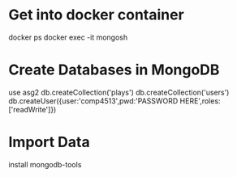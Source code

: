# Get into docker container
  docker ps
  docker exec -it <container id> mongosh

# Create Databases in MongoDB
  use asg2
  db.createCollection('plays')
  db.createCollection('users')
  db.createUser({user:'comp4513',pwd:'PASSWORD HERE',roles:['readWrite']})


# Import Data
  install mongodb-tools
